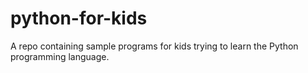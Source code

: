 # python-for-kids
A repo containing sample programs for kids trying to learn the Python programming language.
